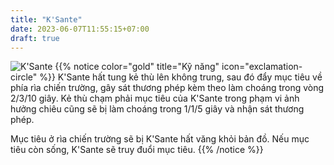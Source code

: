 ```yaml
---
title: "K'Sante"
date: 2023-06-07T11:55:15+07:00
draft: true
---
```

![K'Sante](https://storage.googleapis.com/www.publish.nocodesites.co.uk/prod/2542/files/7ba0f47923b03a2d0f250f3965fa1131d7a4e0909777647e0eb6ee1eb2a4df4f106595135c9439c97ab5a3957f73a7888987ea8e140b6e3f803a1fb938ae736f.png)
{{% notice color="gold" title="Kỹ năng" icon="exclamation-circle" %}}
K'Sante hất tung kẻ thù lên không trung, sau đó đẩy mục tiêu về phía rìa chiến trường, gây sát thương phép kèm theo làm choáng trong vòng 2/3/10 giây. Kẻ thù chạm phải mục tiêu của K'Sante trong phạm vi ảnh hưởng chiêu cũng sẽ bị làm choáng trong 1/1/5 giây và nhận sát thương phép.

Mục tiêu ở rìa chiến trường sẽ bị K'Sante hất văng khỏi bản đồ. Nếu mục tiêu còn sống, K'Sante sẽ truy đuổi mục tiêu.
{{% /notice %}}
